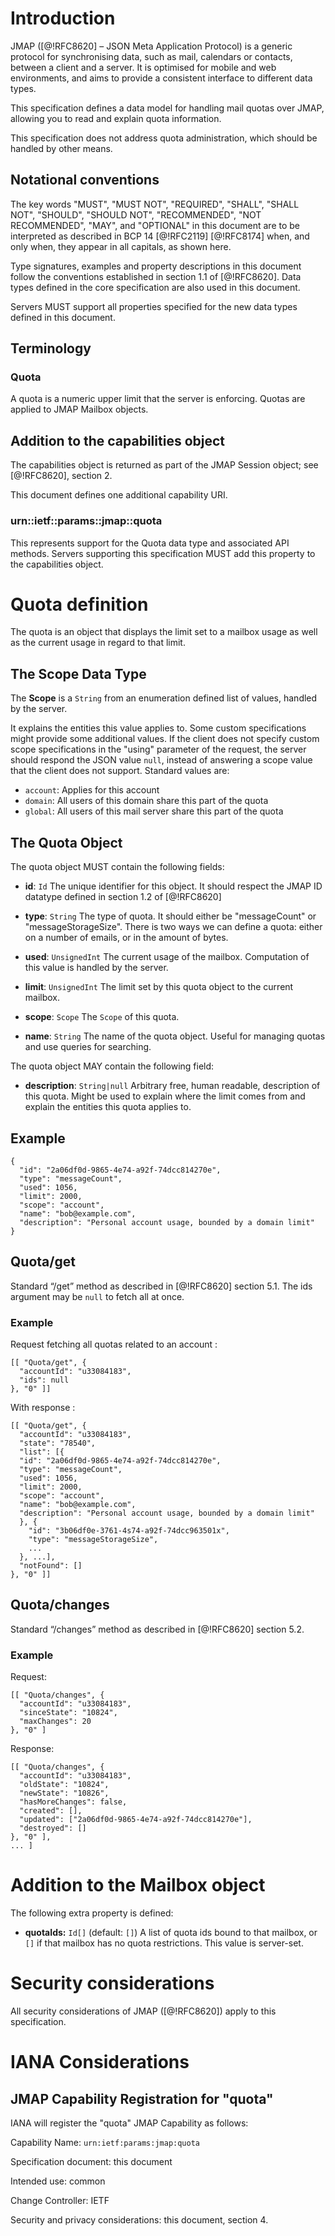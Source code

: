 # Introduction

JMAP ([@!RFC8620] – JSON Meta Application Protocol) is a generic protocol for synchronising data, such as mail, calendars or contacts, between a client and a server. It is optimised for mobile and web environments, and aims to provide a consistent interface to different data types.

This specification defines a data model for handling mail quotas over JMAP, allowing you to read and explain quota information.

This specification does not address quota administration, which should be handled by other means.

## Notational conventions

The key words "MUST", "MUST NOT", "REQUIRED", "SHALL", "SHALL NOT",
"SHOULD", "SHOULD NOT", "RECOMMENDED", "NOT RECOMMENDED", "MAY", and
"OPTIONAL" in this document are to be interpreted as described in BCP
14 [@!RFC2119] [@!RFC8174] when, and only when, they appear in all
capitals, as shown here.

Type signatures, examples and property descriptions in this document follow the conventions established in section 1.1 of [@!RFC8620]. Data types defined in the core specification are also used in this document.

Servers MUST support all properties specified for the new data types defined in this document.

## Terminology

### Quota

A quota is a numeric upper limit that the server is enforcing. Quotas are applied to JMAP Mailbox objects.

## Addition to the capabilities object

The capabilities object is returned as part of the JMAP Session object; see [@!RFC8620], section 2.

This document defines one additional capability URI.

### urn::ietf::params::jmap::quota

This represents support for the Quota data type and associated API methods. Servers supporting this specification MUST add this property to the capabilities object.

# Quota definition

The quota is an object that displays the limit set to a mailbox usage as well as the current usage in regard to that limit.

## The Scope Data Type

The **Scope** is a `String` from an enumeration defined list of values, handled by the server.

It explains the entities this value applies to. Some custom specifications might provide some additional values. If the client does not specify custom scope specifications in the "using" parameter of the request, the server should respond the JSON value `null`, instead of answering a scope value that the client does not support. Standard values are:
* `account`: Applies for this account
* `domain`: All users of this domain share this part of the quota
* `global`: All users of this mail server share this part of the quota

## The Quota Object

The quota object MUST contain the following fields:

* **id**: `Id` The unique identifier for this object. It should respect the JMAP ID datatype defined in section 1.2 of [@!RFC8620]

* **type**: `String` The type of quota. It should either be "messageCount" or "messageStorageSize". There is two ways we can define a quota: either on a number of emails, or in the amount of bytes.

* **used**: `UnsignedInt` The current usage of the mailbox. Computation of this value is handled by the server.

* **limit**: `UnsignedInt` The limit set by this quota object to the current mailbox.

* **scope**: `Scope` The `Scope` of this quota.

* **name**: `String` The name of the quota object. Useful for managing quotas and use queries for searching.

The quota object MAY contain the following field:

* **description**: `String|null` Arbitrary free, human readable, description of this quota. Might be used to explain where the limit comes from and explain the entities this quota applies to.

## Example

    {
      "id": "2a06df0d-9865-4e74-a92f-74dcc814270e",
      "type": "messageCount",
      "used": 1056,
      "limit": 2000,
      "scope": "account",
      "name": "bob@example.com",
      "description": "Personal account usage, bounded by a domain limit"
    }

## Quota/get

Standard “/get” method as described in [@!RFC8620] section 5.1. The ids argument may be `null` to fetch all at once.

### Example

Request fetching all quotas related to an account :

    [[ "Quota/get", {
      "accountId": "u33084183",
      "ids": null
    }, "0" ]]

With response :

    [[ "Quota/get", {
      "accountId": "u33084183",
      "state": "78540",
      "list": [{
      "id": "2a06df0d-9865-4e74-a92f-74dcc814270e",
      "type": "messageCount",
      "used": 1056,
      "limit": 2000,
      "scope": "account",
      "name": "bob@example.com",
      "description": "Personal account usage, bounded by a domain limit"
      }, {
        "id": "3b06df0e-3761-4s74-a92f-74dcc963501x",
        "type": "messageStorageSize",
        ...
      }, ...],
      "notFound": []
    }, "0" ]]


## Quota/changes

Standard “/changes” method as described in [@!RFC8620] section 5.2.

### Example

Request:

    [[ "Quota/changes", {
      "accountId": "u33084183",
      "sinceState": "10824",
      "maxChanges": 20
    }, "0" ]

Response:

    [[ "Quota/changes", {
      "accountId": "u33084183",
      "oldState": "10824",
      "newState": "10826",
      "hasMoreChanges": false,
      "created": [],
      "updated": ["2a06df0d-9865-4e74-a92f-74dcc814270e"],
      "destroyed": []
    }, "0" ],
    ... ]

# Addition to the Mailbox object

The following extra property is defined:

* **quotaIds:** `Id[]` (default: `[]`) A list of quota ids bound to that mailbox, or `[]` if that mailbox has no quota restrictions. This value is server-set.

# Security considerations

All security considerations of JMAP ([@!RFC8620]) apply to this specification.

# IANA Considerations

## JMAP Capability Registration for "quota"

IANA will register the "quota" JMAP Capability as follows:

Capability Name: `urn:ietf:params:jmap:quota`

Specification document: this document

Intended use: common

Change Controller: IETF

Security and privacy considerations: this document, section 4.

